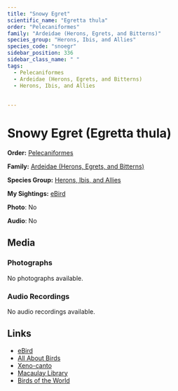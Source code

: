 ```yaml
---
title: "Snowy Egret"
scientific_name: "Egretta thula"
order: "Pelecaniformes"
family: "Ardeidae (Herons, Egrets, and Bitterns)"
species_group: "Herons, Ibis, and Allies"
species_code: "snoegr"
sidebar_position: 336
sidebar_class_name: " "
tags: 
  - Pelecaniformes
  - Ardeidae (Herons, Egrets, and Bitterns)
  - Herons, Ibis, and Allies
  
  
---
```


# Snowy Egret (Egretta thula)

**Order:** [Pelecaniformes](/tags/pelecaniformes)

**Family:** [Ardeidae (Herons, Egrets, and Bitterns)](/tags/ardeidae-herons-egrets-and-bitterns)

**Species Group:** [Herons, Ibis, and Allies](/tags/herons-ibis-and-allies)

**My Sightings:** [eBird](https://ebird.org/lifelist?r=world&time=life&spp=snoegr)

**Photo**: No 

**Audio**: No

## Media
### Photographs
No photographs available.

### Audio Recordings
No audio recordings available.

## Links
* [eBird](https://ebird.org/species/snoegr) 
* [All About Birds](https://www.allaboutbirds.org/guide/snoegr) 
* [Xeno-canto](https://www.xeno-canto.org/species/egretta-thula) 
* [Macaulay Library](https://search.macaulaylibrary.org/catalog?taxonCode=snoegr&sort=rating_rank_desc)
* [Birds of the World](https://birdsoftheworld.org/bow/species/snoegr)
